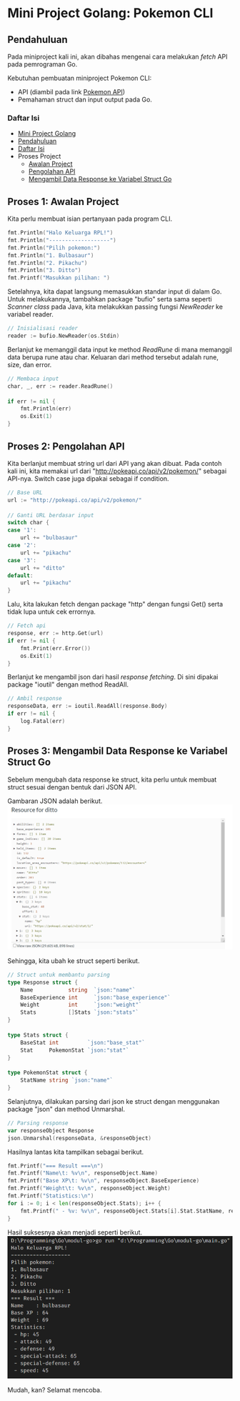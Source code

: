 # **Mini Project Golang: Pokemon CLI**

## Pendahuluan

Pada miniproject kali ini, akan dibahas mengenai cara melakukan _fetch_ API pada pemrograman Go.

Kebutuhan pembuatan miniproject Pokemon CLI:

-   API (diambil pada link [Pokemon API](http://pokeapi.co))
-   Pemahaman struct dan input output pada Go.

### Daftar Isi

-   [Mini Project Golang](#-**mini-project-golang:-pokemon-cli**)
-   [Pendahuluan](#-pendahuluan)
-   [Daftar Isi](#daftar-isi)
-   Proses Project
    -   [Awalan Project](#-proses-1:-awalan-project)
    -   [Pengolahan API](#-proses-2:-pengolahan-api)
    -   [Mengambil Data Response ke Variabel Struct Go](#-proses-3:-mengambil-data-response-ke-variabel-struct-go)

## Proses 1: Awalan Project

Kita perlu membuat isian pertanyaan pada program CLI.

```go
fmt.Println("Halo Keluarga RPL!")
fmt.Println("-------------------")
fmt.Println("Pilih pokemon:")
fmt.Println("1. Bulbasaur")
fmt.Println("2. Pikachu")
fmt.Println("3. Ditto")
fmt.Printf("Masukkan pilihan: ")
```

Setelahnya, kita dapat langsung memasukkan standar input di dalam Go. Untuk melakukannya, tambahkan package "bufio" serta sama seperti _Scanner class_ pada Java, kita melakukkan passing fungsi _NewReader_ ke variabel reader.

```go
// Inisialisasi reader
reader := bufio.NewReader(os.Stdin)
```

Berlanjut ke memanggil data input ke method _ReadRune_ di mana memanggil data berupa rune atau char. Keluaran dari method tersebut adalah rune, size, dan error.

```go
// Membaca input
char, _, err := reader.ReadRune()

if err != nil {
    fmt.Println(err)
    os.Exit(1)
}
```

## Proses 2: Pengolahan API

Kita berlanjut membuat string url dari API yang akan dibuat. Pada contoh kali ini, kita memakai url dari "http://pokeapi.co/api/v2/pokemon/" sebagai API-nya. Switch case juga dipakai sebagai if condition.

```go
// Base URL
url := "http://pokeapi.co/api/v2/pokemon/"

// Ganti URL berdasar input
switch char {
case '1':
    url += "bulbasaur"
case '2':
    url += "pikachu"
case '3':
    url += "ditto"
default:
    url += "pikachu"
}
```

Lalu, kita lakukan fetch dengan package "http" dengan fungsi Get() serta tidak lupa untuk cek errornya.

```go
// Fetch api
response, err := http.Get(url)
if err != nil {
    fmt.Print(err.Error())
    os.Exit(1)
}
```

Berlanjut ke mengambil json dari hasil _response fetching_. Di sini dipakai package "ioutil" dengan method ReadAll.

```go
// Ambil response
responseData, err := ioutil.ReadAll(response.Body)
if err != nil {
    log.Fatal(err)
}
```

## Proses 3: Mengambil Data Response ke Variabel Struct Go

Sebelum mengubah data response ke struct, kita perlu untuk membuat struct sesuai dengan bentuk dari JSON API.

Gambaran JSON adalah berikut.
![JSON Pokemon](img/json_pokemon.PNG)

Sehingga, kita ubah ke struct seperti berikut.

```go
// Struct untuk membantu parsing
type Response struct {
	Name           string  `json:"name"`
	BaseExperience int     `json:"base_experience"`
	Weight         int     `json:"weight"`
	Stats          []Stats `json:"stats"`
}

type Stats struct {
	BaseStat int         `json:"base_stat"`
	Stat     PokemonStat `json:"stat"`
}

type PokemonStat struct {
	StatName string `json:"name"`
}
```

Selanjutnya, dilakukan parsing dari json ke struct dengan menggunakan package "json" dan method Unmarshal.

```go
// Parsing response
var responseObject Response
json.Unmarshal(responseData, &responseObject)
```

Hasilnya lantas kita tampilkan sebagai berikut.

```go
fmt.Printf("=== Result ===\n")
fmt.Printf("Name\t: %v\n", responseObject.Name)
fmt.Printf("Base XP\t: %v\n", responseObject.BaseExperience)
fmt.Printf("Weight\t: %v\n", responseObject.Weight)
fmt.Printf("Statistics:\n")
for i := 0; i < len(responseObject.Stats); i++ {
    fmt.Printf(" - %v: %v\n", responseObject.Stats[i].Stat.StatName, responseObject.Stats[i].BaseStat)
}
```

Hasil suksesnya akan menjadi seperti berikut.
![](img/result_pokemon.PNG)

Mudah, kan? Selamat mencoba.
